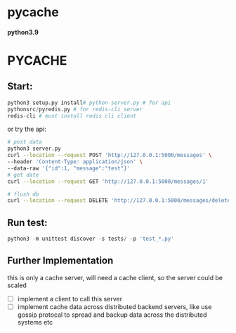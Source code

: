 # pycache
#### python3.9



# PYCACHE

## Start:

```python
python3 setup.py install# python server.py # for api
pythonsrc/pyredis.py # for redis-cli server
redis-cli # must install redis cli client
```

or try the api:

```bash
# post data
python3 server.py
curl --location --request POST 'http://127.0.0.1:5000/messages' \
--header 'Content-Type: application/json' \
--data-raw '{"id":1, "message":"test"}'
# get date
curl --location --request GET 'http://127.0.0.1:5000/messages/1'

# flush db
curl --location --request DELETE 'http://127.0.0.1:5000/messages/delete_all'
```

## Run test:

```python
python3 -m unittest discover -s tests/ -p 'test_*.py'
```

## Further Implementation

this is only a cache server, will need a cache client, so the server could be scaled 

- [ ]  implement a client to call this server
- [ ]  implement cache data across distributed backend servers, like use gossip protocal to spread and backup data across the distributed systems etc